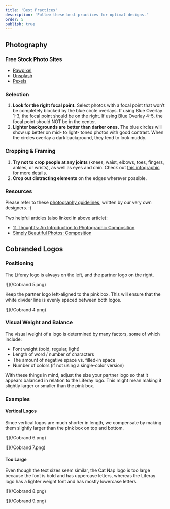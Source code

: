 ```yaml
---
title: 'Best Practices'
description: 'Follow these best practices for optimal designs.'
order: 5
publish: true
---
```


## Photography

### Free Stock Photo Sites

-   [Rawpixel](https://www.rawpixel.com/free-images 'Rawpixel')
-   [Unsplash](https://unsplash.com/ 'Unsplash')
-   [Pexels](https://www.pexels.com/ 'Pexels')

### Selection

1. **Look for the right focal point.** Select photos with a focal point that won’t be completely blocked by the blue circle overlays. If using Blue Overlay 1-3, the focal point should be on the right. If using Blue Overlay 4-5, the focal point should NOT be in the center.
2. **Lighter backgrounds are better than darker ones.** The blue circles will show up better on mid- to light- toned photos with good contrast. When the circles overlay a dark background, they tend to look muddy.

### Cropping & Framing

1. **Try not to crop people at any joints** (knees, waist, elbows, toes, fingers, ankles, or wrists), as well as eyes and chin. Check out [this infographic](http://media.digitalcameraworld.com/wp-content/uploads/sites/123/2012/03/Digital_Camera_World_portrait_photography_crop_guide1.png 'this infographic') for more details.
2. **Crop out distracting elements** on the edges wherever possible.

### Resources

Please refer to these [photography guidelines](https://liferay.design/blueprints/guidelines/photography/ 'photography guidelines'), written by our very own designers. :)

Two helpful articles (also linked in above article):

-   [11 Thoughts: An Introduction to Photographic Composition](https://www.bhphotovideo.com/explora/photography/tips-and-solutions/11-thoughts-introduction-photographic-composition '11 Thoughts: An Introduction to Photographic Composition')
-   [Simply Beautiful Photos: Composition](https://www.nationalgeographic.com/photography/photo-tips/composition-tips-simply-beautiful-photos/ 'Simply Beautiful Photos: Composition')

## Cobranded Logos

### Positioning

The Liferay logo is always on the left, and the partner logo on the right.

![](/Cobrand 5.png)

Keep the partner logo left-aligned to the pink box. This will ensure that the white divider line is evenly spaced between both logos.

![](/Cobrand 4.png)

### Visual Weight and Balance

The visual weight of a logo is determined by many factors, some of which include:

-   Font weight (bold, regular, light)
-   Length of word / number of characters
-   The amount of negative space vs. filled-in space
-   Number of colors (if not using a single-color version)

With these things in mind, adjust the size your partner logo so that it appears balanced in relation to the Liferay logo. This might mean making it slightly larger or smaller than the pink box.

### Examples

#### Vertical Logos

Since vertical logos are much shorter in length, we compensate by making them slightly larger than the pink box on top and bottom.

![](/Cobrand 6.png)

![](/Cobrand 7.png)

#### Too Large

Even though the text sizes seem similar, the Cat Nap logo is too large because the font is bold and has uppercase letters, whereas the Liferay logo has a lighter weight font and has mostly lowercase letters.

![](/Cobrand 8.png)

![](/Cobrand 9.png)

